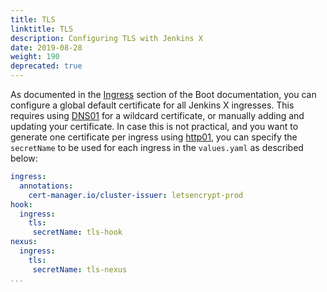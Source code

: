 ```yaml
---
title: TLS
linktitle: TLS
description: Configuring TLS with Jenkins X
date: 2019-08-28
weight: 190
deprecated: true
---
```


As documented in the [Ingress](/docs/install-setup/boot/ingress/) section of the Boot documentation, you can configure a global default certificate for all Jenkins X ingresses.
This requires using [DNS01](https://cert-manager.io/docs/configuration/acme/dns01/) for a wildcard certificate, or manually adding and updating your certificate.
In case this is not practical, and you want to generate one certificate per ingress using [http01](https://cert-manager.io/docs/configuration/acme/http01/), you can specify the `secretName` to be used for each ingress in the `values.yaml` as described below:

```yaml
ingress:
  annotations:
    cert-manager.io/cluster-issuer: letsencrypt-prod
hook:
  ingress:
    tls:
     secretName: tls-hook
nexus:
  ingress:
    tls:
     secretName: tls-nexus
...
```
